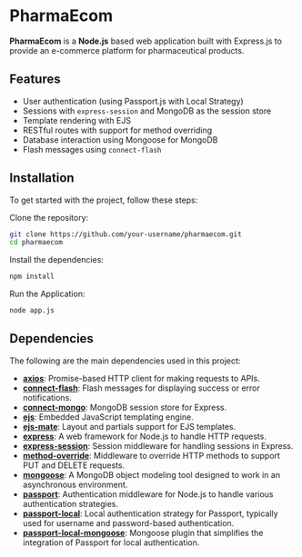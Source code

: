 # PharmaEcom

**PharmaEcom** is a **Node.js** based web application built with Express.js to provide an e-commerce platform for pharmaceutical products. 

## Features

- User authentication (using Passport.js with Local Strategy)
- Sessions with `express-session` and MongoDB as the session store
- Template rendering with EJS
- RESTful routes with support for method overriding
- Database interaction using Mongoose for MongoDB
- Flash messages using `connect-flash`


## Installation

To get started with the project, follow these steps:

Clone the repository:
   ```bash 
   git clone https://github.com/your-username/pharmaecom.git 
   cd pharmaecom 
   ```

Install the dependencies:
```bash 
npm install 
```

Run the Application:
```bash 
node app.js
```

## Dependencies

The following are the main dependencies used in this project:

- **[axios](https://www.npmjs.com/package/axios)**: Promise-based HTTP client for making requests to APIs.
- **[connect-flash](https://www.npmjs.com/package/connect-flash)**: Flash messages for displaying success or error notifications.
- **[connect-mongo](https://www.npmjs.com/package/connect-mongo)**: MongoDB session store for Express.
- **[ejs](https://www.npmjs.com/package/ejs)**: Embedded JavaScript templating engine.
- **[ejs-mate](https://www.npmjs.com/package/ejs-mate)**: Layout and partials support for EJS templates.
- **[express](https://www.npmjs.com/package/express)**: A web framework for Node.js to handle HTTP requests.
- **[express-session](https://www.npmjs.com/package/express-session)**: Session middleware for handling sessions in Express.
- **[method-override](https://www.npmjs.com/package/method-override)**: Middleware to override HTTP methods to support PUT and DELETE requests.
- **[mongoose](https://www.npmjs.com/package/mongoose)**: A MongoDB object modeling tool designed to work in an asynchronous environment.
- **[passport](https://www.npmjs.com/package/passport)**: Authentication middleware for Node.js to handle various authentication strategies.
- **[passport-local](https://www.npmjs.com/package/passport-local)**: Local authentication strategy for Passport, typically used for username and password-based authentication.
- **[passport-local-mongoose](https://www.npmjs.com/package/passport-local-mongoose)**: Mongoose plugin that simplifies the integration of Passport for local authentication.